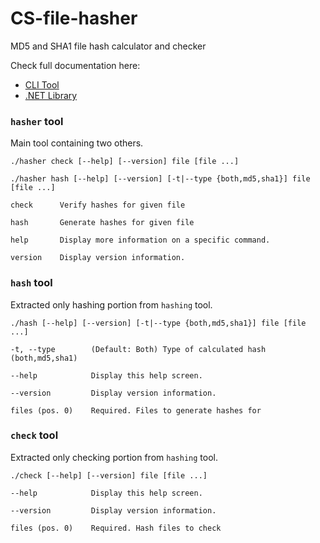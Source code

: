 # CS-file-hasher

MD5 and SHA1 file hash calculator and checker

Check full documentation here:
- [CLI Tool](https://opensource.duma.sh/apps/file-hasher)
- [.NET Library](https://opensource.duma.sh/libraries/net/file-hasher)

### `hasher` tool

Main tool containing two others.

```./hasher check [--help] [--version] file [file ...]```

```./hasher hash [--help] [--version] [-t|--type {both,md5,sha1}] file [file ...]```

```
check      Verify hashes for given file

hash       Generate hashes for given file

help       Display more information on a specific command.

version    Display version information.
```

### `hash` tool

Extracted only hashing portion from `hashing` tool.

```./hash [--help] [--version] [-t|--type {both,md5,sha1}] file [file ...]```

```
-t, --type        (Default: Both) Type of calculated hash (both,md5,sha1)

--help            Display this help screen.

--version         Display version information.

files (pos. 0)    Required. Files to generate hashes for
```

### `check` tool

Extracted only checking portion from `hashing` tool.

```./check [--help] [--version] file [file ...]```

```
--help            Display this help screen.

--version         Display version information.

files (pos. 0)    Required. Hash files to check
```
